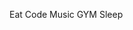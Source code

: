 Eat Code Music GYM Sleep
<!---
NithenBAins99/NithenBAins99 is a ✨ special ✨ repository because its `README.md` (this file) appears on your GitHub profile.
You can click the Preview link to take a look at your changes.
--->
